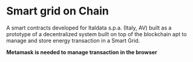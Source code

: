 
# Smart grid on Chain
A smart contracts developed for Italdata s.p.a. (Italy, AV) built as a prototype of a decentralized system built on top of the 
blockchain apt to manage and store energy transaction in a Smart Grid.

**Metamask is needed to manage transaction in the browser**
